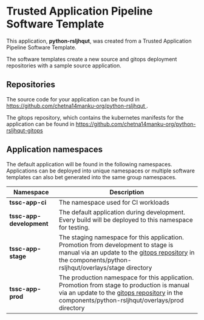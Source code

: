 # Trusted Application Pipeline Software Template

This application, **python-rsljhqut**, was created from a Trusted Application Pipeline Software Template.

The software templates create a new source and gitops deployment repositories with a sample source application. 

## Repositories

The source code for your application can be found in [https://github.com/chetna14manku-org/python-rsljhqut ](https://github.com/chetna14manku-org/python-rsljhqut ).
 
The gitops repository, which contains the kubernetes manifests for the application can be found in 
[https://github.com/chetna14manku-org/python-rsljhqut-gitops ](https://github.com/chetna14manku-org/python-rsljhqut-gitops ) 

## Application namespaces 

The default application will be found in the following namespaces. Applications can be deployed into unique namespaces or multiple software templates can also bet generated into the same group namespaces.  

|  Namespace   |  Description   |  
| -------- | -------- |
| **tssc-app-ci** | The namespace used for CI workloads |
| **tssc-app-development** | The default application during development. Every build will be deployed to this namespace for testing. |
| **tssc-app-stage** | The staging namespace for this application. Promotion from development to stage is manual via an update to the [gitops repository](https://github.com/chetna14manku-org/python-rsljhqut-gitops ) in the components/python-rsljhqut/overlays/stage directory |
| **tssc-app-prod** | The production namespace for this application. Promotion from stage to production is manual via an update to the [gitops repository](https://github.com/chetna14manku-org/python-rsljhqut-gitops ) in the components/python-rsljhqut/overlays/prod directory |